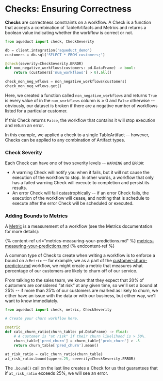 # Checks: Ensuring Correctness

**Checks** are correctness constraints on a workflow. A Check is a function that accepts a combination of TableArtifacts and Metrics and returns a boolean value indicating whether the workflow is correct or not.

```python
from aqueduct import check, CheckSeverity

db = client.integration('aqueduct_demo')
customers = db.sql('SELECT * FROM customers;')

@check(severity=CheckSeverity.ERROR)
def non_negative_workflows(customers: pd.DataFrame) -> bool:
    return (customers['num_workflows'] > 0).all()
    
check_non_neg_wflows = non_negative_workflows(customers)
check_non_neg_wflows.get()
```

Here, we created a function called `non_negative_workflows` and returns `True` is every value of in the `num_workflows` column is ≥ 0 and `False` otherwise -- obviously, our dataset is broken if there are a negative number of workflows listed for a particular customer.

If this Check returns `False`, the workflow that contains it will stop execution and return an error.

In this example, we applied a check to a single TableArtifact -- however, Checks can be applied to any combination of Artifact types.

### Check Severity

Each Check can have one of two severity levels -- `WARNING` and `ERROR`:

* A warning Check will notify you when it fails, but it will not cause the execution of the workflow to stop. In other words, a workflow that only has a failed warning Check will execute to completion and persist its results.
* An error Check will fail catastrophically -- if an error Check fails, the execution of the workflow will cease, and nothing that is schedule to execute after the error Check will be scheduled or executed.

### Adding Bounds to Metrics

A [Metric](../metrics-and-checks.md) is a measurement of a workflow (see the Metrics documentation for more details):

{% content-ref url="metrics-measuring-your-predictions.md" %}
[metrics-measuring-your-predictions.md](metrics-measuring-your-predictions.md)
{% endcontent-ref %}

A common type of Check to create when writing a workflow is to enforce a bound on a `Metric` -- for example, we as a part of the [customer-churn-predictor.md](../example-workflows/customer-churn-predictor.md "mention") workflow, we might create a metric that measures what percentage of our customers are likely to churn off of our service.

From talking to the sales team, we know that they expect that 20% of customers are considered "at risk" at any given time, so we'll set a bound at 25% -- if more than 25% of our customers are marked as likely to churn, we either have an issue with the data or with our business, but either way, we'll want to know immediately.

```python
from aqueduct import check, metric, CheckSeverity

# Create your churn workflow here.

@metric
def calc_churn_ratio(churn_table: pd.DataFrame) -> float:
    # A customer is "at risk" if their churn likelihood is > 50%.
    churn_table['pred_churn'] = churn_table['prob_churn'] > .5
    return churn_table['pred_churn'].mean()
    
at_risk_ratio = calc_churn_ratio(churn_table)
at_risk_ratio.bound(upper=.25, severity=CheckSeverity.ERROR)
```

The `.bound()` call on the last line creates a Check for us that guarantees that if `at_risk_ratio` exceeds 25%, we will see an error.
